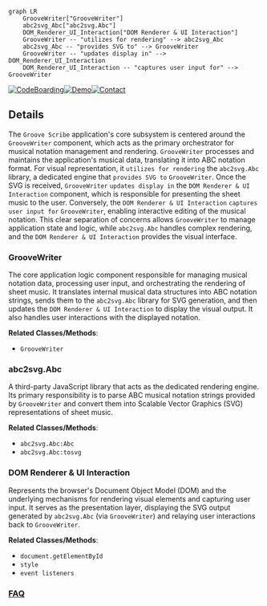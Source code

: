 ```mermaid
graph LR
    GrooveWriter["GrooveWriter"]
    abc2svg_Abc["abc2svg.Abc"]
    DOM_Renderer_UI_Interaction["DOM Renderer & UI Interaction"]
    GrooveWriter -- "utilizes for rendering" --> abc2svg_Abc
    abc2svg_Abc -- "provides SVG to" --> GrooveWriter
    GrooveWriter -- "updates display in" --> DOM_Renderer_UI_Interaction
    DOM_Renderer_UI_Interaction -- "captures user input for" --> GrooveWriter
```

[![CodeBoarding](https://img.shields.io/badge/Generated%20by-CodeBoarding-9cf?style=flat-square)](https://github.com/CodeBoarding/GeneratedOnBoardings)[![Demo](https://img.shields.io/badge/Try%20our-Demo-blue?style=flat-square)](https://www.codeboarding.org/demo)[![Contact](https://img.shields.io/badge/Contact%20us%20-%20contact@codeboarding.org-lightgrey?style=flat-square)](mailto:contact@codeboarding.org)

## Details

The `Groove Scribe` application's core subsystem is centered around the `GrooveWriter` component, which acts as the primary orchestrator for musical notation management and rendering. `GrooveWriter` processes and maintains the application's musical data, translating it into ABC notation format. For visual representation, it `utilizes for rendering` the `abc2svg.Abc` library, a dedicated engine that `provides SVG to` `GrooveWriter`. Once the SVG is received, `GrooveWriter` `updates display in` the `DOM Renderer & UI Interaction` component, which is responsible for presenting the sheet music to the user. Conversely, the `DOM Renderer & UI Interaction` `captures user input for` `GrooveWriter`, enabling interactive editing of the musical notation. This clear separation of concerns allows `GrooveWriter` to manage application state and logic, while `abc2svg.Abc` handles complex rendering, and the `DOM Renderer & UI Interaction` provides the visual interface.

### GrooveWriter
The core application logic component responsible for managing musical notation data, processing user input, and orchestrating the rendering of sheet music. It translates internal musical data structures into ABC notation strings, sends them to the `abc2svg.Abc` library for SVG generation, and then updates the `DOM Renderer & UI Interaction` to display the visual output. It also handles user interactions with the displayed notation.


**Related Classes/Methods**:

- `GrooveWriter`


### abc2svg.Abc
A third-party JavaScript library that acts as the dedicated rendering engine. Its primary responsibility is to parse ABC musical notation strings provided by `GrooveWriter` and convert them into Scalable Vector Graphics (SVG) representations of sheet music.


**Related Classes/Methods**:

- `abc2svg.Abc:Abc`
- `abc2svg.Abc:tosvg`


### DOM Renderer & UI Interaction
Represents the browser's Document Object Model (DOM) and the underlying mechanisms for rendering visual elements and capturing user input. It serves as the presentation layer, displaying the SVG output generated by `abc2svg.Abc` (via `GrooveWriter`) and relaying user interactions back to `GrooveWriter`.


**Related Classes/Methods**:

- `document.getElementById`
- `style`
- `event listeners`




### [FAQ](https://github.com/CodeBoarding/GeneratedOnBoardings/tree/main?tab=readme-ov-file#faq)